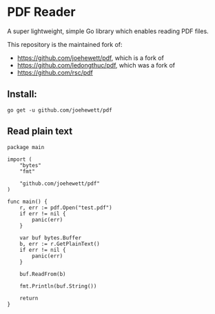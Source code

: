 # PDF Reader

A super lightweight, simple Go library which enables reading PDF files.

This repository is the maintained fork of:
- https://github.com/joehewett/pdf, which is a fork of
- https://github.com/ledongthuc/pdf, which was a fork of
- https://github.com/rsc/pdf


## Install:

`go get -u github.com/joehewett/pdf`


## Read plain text

```golang
package main

import (
	"bytes"
	"fmt"

	"github.com/joehewett/pdf"
)

func main() {
	r, err := pdf.Open("test.pdf")
	if err != nil {
		panic(err)
	}

	var buf bytes.Buffer
	b, err := r.GetPlainText()
	if err != nil {
		panic(err)
	}

	buf.ReadFrom(b)

	fmt.Println(buf.String())

	return
}
```
